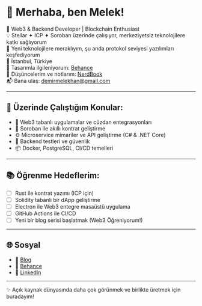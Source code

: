 # 👋 Merhaba, ben Melek!

🚀 Web3 & Backend Developer | Blockchain Enthusiast  
💡 Stellar ✦ ICP ✦ Soroban üzerinde çalışıyor, merkeziyetsiz teknolojilere katkı sağlıyorum  
🧠 Yeni teknolojilere meraklıyım, şu anda protokol seviyesi yazılımları keşfediyorum  
📍 İstanbul, Türkiye  
🎨 Tasarımla ilgileniyorum: [Behance](https://www.behance.net/melekdemirhan1)  
📝 Düşüncelerim ve notlarım: [NerdBook](https://www.nerdbook.wordpress.com)  
📬 Bana ulaş: demirmelekhan@gmail.com  

---

## 🚧 Üzerinde Çalıştığım Konular:
- 🔗 Web3 tabanlı uygulamalar ve cüzdan entegrasyonları  
- 🧩 Soroban ile akıllı kontrat geliştirme  
- ⚙️ Microservice mimariler ve API geliştirme (C# & .NET Core)  
- 🧪 Backend testleri ve güvenlik  
- 📦 Docker, PostgreSQL, CI/CD temelleri

---

## 📚 Öğrenme Hedeflerim:
- [ ] Rust ile kontrat yazımı (ICP için)  
- [ ] Solidity tabanlı bir dApp geliştirme  
- [ ] Electron ile Web3 entegre masaüstü uygulama  
- [ ] GitHub Actions ile CI/CD  
- [ ] Yeni bir blog serisi başlatmak (Web3 Öğreniyorum!)

---

## 🌐 Sosyal
- 📘 [Blog](https://www.nerdbook.wordpress.com)  
- 🎨 [Behance](https://www.behance.net/melekdemirhan1)  
- 💼 [LinkedIn](https://linkedin.com/in/demirmelekhan)

---
✨ Açık kaynak dünyasında daha çok görünmek ve birlikte üretmek için buradayım!
